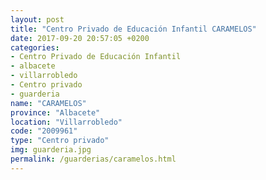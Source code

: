 ```yaml
---
layout: post
title: "Centro Privado de Educación Infantil CARAMELOS"
date: 2017-09-20 20:57:05 +0200
categories:
- Centro Privado de Educación Infantil
- albacete
- villarrobledo
- Centro privado
- guarderia
name: "CARAMELOS"
province: "Albacete"
location: "Villarrobledo"
code: "2009961"
type: "Centro privado"
img: guarderia.jpg
permalink: /guarderias/caramelos.html
---
```

